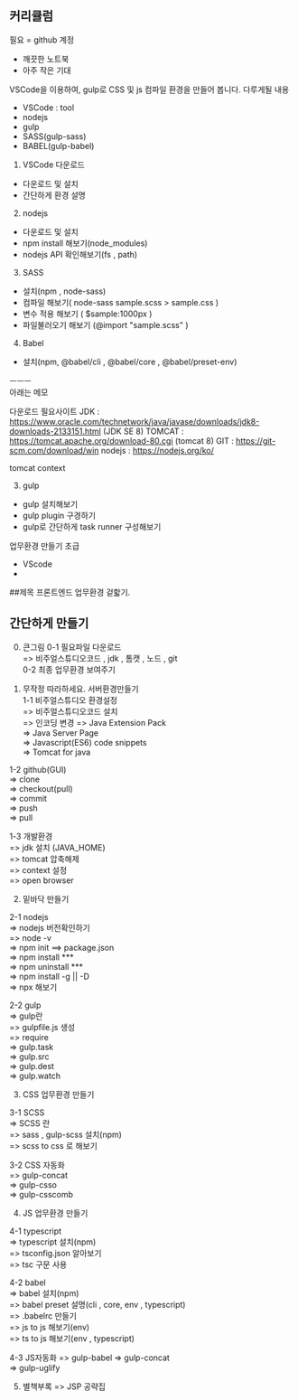 ## 커리큘럼
필요
= github 계정
- 깨끗한 노트북
- 아주 작은 기대


VSCode을 이용하여, gulp로 CSS 및 js 컴파일 환경을 만들어 봅니다.
다루게될 내용
- VSCode : tool
- nodejs
- gulp
- SASS(gulp-sass)
- BABEL(gulp-babel)




1. VSCode 다운로드  
- 다운로드 및 설치  
- 간단하게 환경 설명  
  
2. nodejs  
- 다운로드 및 설치  
- npm install 해보기(node_modules)  
- nodejs API 확인해보기(fs , path)  
  
3. SASS  
- 설치(npm , node-sass)
- 컴파일 해보기( node-sass sample.scss > sample.css )
- 변수 적용 해보기 ( $sample:1000px )
- 파일불러오기 해보기 (@import "sample.scss" )

4. Babel
- 설치(npm, @babel/cli , @babel/core , @babel/preset-env)

ㅡㅡㅡ  
아래는 메모  


다운로드 필요사이트
JDK : https://www.oracle.com/technetwork/java/javase/downloads/jdk8-downloads-2133151.html (JDK SE 8)
TOMCAT : https://tomcat.apache.org/download-80.cgi (tomcat 8)
GIT : https://git-scm.com/download/win
nodejs : https://nodejs.org/ko/




tomcat context
<Context path="" docBase="경로" reloadable="false" > </Context>



3. gulp
- gulp 설치해보기
- gulp plugin 구경하기
- gulp로 간단하게 task runner 구성해보기







업무환경 만들기 초급
- VScode
- 


##제목
프론트엔드 업무환경 겉핣기.

## 간단하게 만들기




0. 큰그림
0-1 필요파일 다운로드  
=> 비주얼스튜디오코드 , jdk , 톰캣 , 노드 , git  
0-2 최종 업무환경 보여주기  
  
1. 무작정 따라하세요. 서버환경만들기  
1-1 비주얼스튜디오 환경설정  
=> 비주얼스튜디오코드 설치  
=> 인코딩 변경
=> Java Extension Pack  
=> Java Server Page  
=> Javascript(ES6) code snippets  
=> Tomcat for java  
  
1-2 github(GUI)  
=> clone  
=> checkout(pull)  
=> commit  
=> push  
=> pull  
  
1-3 개발환경  
=> jdk 설치 (JAVA_HOME)  
=> tomcat 압축해제  
=> context 설정  
=> open browser  
  
2. 밑바닥 만들기  
  
2-1 nodejs  
=> nodejs 버전확인하기  
=> node -v  
=> npm init ==> package.json  
=> npm install ***  
=> npm uninstall ***  
=> npm install -g || -D  
=> npx 해보기  
  
2-2 gulp  
=> gulp란  
=> gulpfile.js 생성  
=> require  
=> gulp.task  
=> gulp.src  
=> gulp.dest  
=> gulp.watch  
  
3. CSS 업무환경 만들기  
  
3-1 SCSS  
=> SCSS 란  
=> sass , gulp-scss 설치(npm)  
=> scss to css 로 해보기  
  
3-2 CSS 자동화  
=> gulp-concat  
=> gulp-csso  
=> gulp-csscomb  
  
4. JS 업무환경 만들기 
  
4-1 typescript  
=> typescript 설치(npm)  
=> tsconfig.json 알아보기  
=> tsc 구문 사용  
  
4-2 babel  
=> babel 설치(npm)  
=> babel preset 설명(cli , core, env , typescript)  
=> .babelrc 만들기  
=> js to js 해보기(env)  
=> ts to js 해보기(env , typescript)  

4-3 JS자동화
=> gulp-babel
=> gulp-concat  
=> gulp-uglify

5. 별책부록
=> JSP 공략집